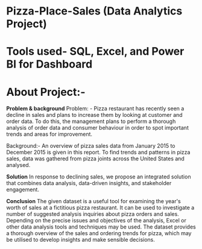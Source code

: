 # Pizza-Place-Sales (Data Analytics Project)
# Tools used- SQL, Excel, and Power BI for Dashboard

# About Project:- 
**Problem & background**
Problem: - Pizza restaurant has recently seen a decline in sales and plans to increase them by looking at customer and order data. To do this, the management plans to perform a thorough analysis of order data and consumer behaviour in order to spot important trends and areas for improvement.


Background:- An overview of pizza sales data from January 2015 to December 2015 is given in this report. To find trends and patterns in pizza sales, data was gathered from pizza joints across the United States and analysed.


**Solution**
In response to declining sales, we propose an integrated solution that combines data analysis, data-driven insights, and stakeholder engagement. 

**Conclusion** 
The given dataset is a useful tool for examining the year's worth of sales at a fictitious pizza restaurant. It can be used to investigate a number of suggested analysis inquiries about pizza orders and sales. Depending on the precise issues and objectives of the analysis, Excel or other data analysis tools and techniques may be used. The dataset provides a thorough overview of the sales and ordering trends for pizza, which may be utilised to develop insights and make sensible decisions. 
